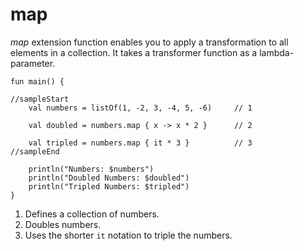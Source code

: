 # map

*map* extension function enables you to apply a transformation to all elements in a collection. It takes a transformer function as a lambda-parameter.

```run-kotlin
fun main() {

//sampleStart
    val numbers = listOf(1, -2, 3, -4, 5, -6)     // 1
    
    val doubled = numbers.map { x -> x * 2 }      // 2
    
    val tripled = numbers.map { it * 3 }          // 3
//sampleEnd

    println("Numbers: $numbers")
    println("Doubled Numbers: $doubled")
    println("Tripled Numbers: $tripled")
}
```

1. Defines a  collection of numbers.
2. Doubles numbers.
3. Uses the shorter `it` notation to triple the numbers. 
